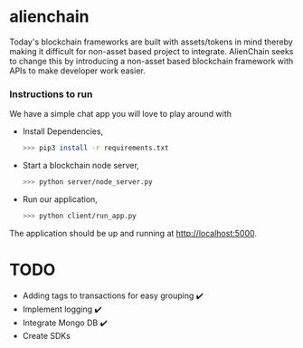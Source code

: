 # alienchain

Today's blockchain frameworks are built with assets/tokens in mind thereby making it difficult for non-asset based project to integrate.
AlienChain seeks to change this by introducing a non-asset based blockchain framework with APIs to make developer work easier.

### Instructions to run

We have a simple chat app you will love to play around with

 - Install Dependencies,

    ```sh
    >>> pip3 install -r requirements.txt
    ```

- Start a blockchain node server,

    ```sh
    >>> python server/node_server.py
    ```

- Run our application,

    ```sh
    >>> python client/run_app.py
    ```

The application should be up and running at [http://localhost:5000](http://localhost:5000).
# TODO 
 - Adding tags to transactions for easy grouping :heavy_check_mark:
 - Implement logging :heavy_check_mark:
 - Integrate Mongo DB :heavy_check_mark:
 - Create SDKs
